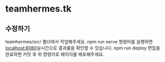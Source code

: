# teamhermes.tk
## 수정하기
teamhermes/src/ 폴더에서 작업해주세요.
    npm run serve
명령어를 실행하면 <localhost:8080>실시간으로 결과물을 확인할 수 있습니다.
    npm run deploy
 편집을 완료하면 커밋 후 위 명령어로 페이지를 배포해주세요.
